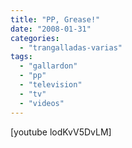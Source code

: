 ```yaml
---
title: "PP, Grease!"
date: "2008-01-31"
categories: 
  - "trangalladas-varias"
tags: 
  - "gallardon"
  - "pp"
  - "television"
  - "tv"
  - "videos"
---
```


\[youtube lodKvV5DvLM\]
